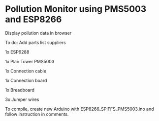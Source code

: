 # Pollution Monitor using PMS5003 and ESP8266
 Display pollution data in browser


To do: Add parts list suppliers

1x ESP6288

1x Plan Tower PMS5003

1x Connection cable

1x Connection board

1x Breadboard

3x Jumper wires

To compile, create new Arduino with ESP8266_SPIFFS_PMS5003.ino and follow instruction in comments. 

